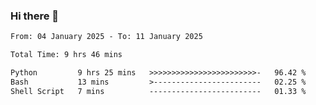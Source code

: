 ### Hi there 👋

<!--
**ututono/ututono** is a ✨ _special_ ✨ repository because its `README.md` (this file) appears on your GitHub profile.

Here are some ideas to get you started:

- 🔭 I’m currently working on ...
- 🌱 I’m currently learning ...
- 👯 I’m looking to collaborate on ...
- 🤔 I’m looking for help with ...
- 💬 Ask me about ...
- 📫 How to reach me: ...
- 😄 Pronouns: ...
- ⚡ Fun fact: ...
-->



<!--START_SECTION:waka-->

```txt
From: 04 January 2025 - To: 11 January 2025

Total Time: 9 hrs 46 mins

Python         9 hrs 25 mins   >>>>>>>>>>>>>>>>>>>>>>>>-   96.42 %
Bash           13 mins         >------------------------   02.25 %
Shell Script   7 mins          -------------------------   01.33 %
```

<!--END_SECTION:waka-->
